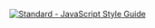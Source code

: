 [![Standard - JavaScript Style Guide](https://img.shields.io/badge/code%20style-standard-brightgreen.svg)](https://standardjs.com/)